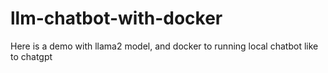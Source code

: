# llm-chatbot-with-docker
Here is a demo with llama2 model, and docker to running local chatbot like to chatgpt
